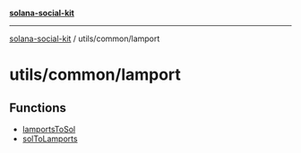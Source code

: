[**solana-social-kit**](../../../README.md)

***

[solana-social-kit](../../../README.md) / utils/common/lamport

# utils/common/lamport

## Functions

- [lamportsToSol](functions/lamportsToSol.md)
- [solToLamports](functions/solToLamports.md)
